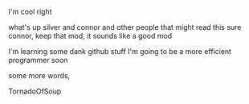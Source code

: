 I'm cool right

what's up silver and connor and other people that might read this
sure connor, keep that mod, it sounds like a good mod

I'm learning some dank github stuff
I'm going to be a more efficient programmer soon

some more words,

TornadoOfSoup
